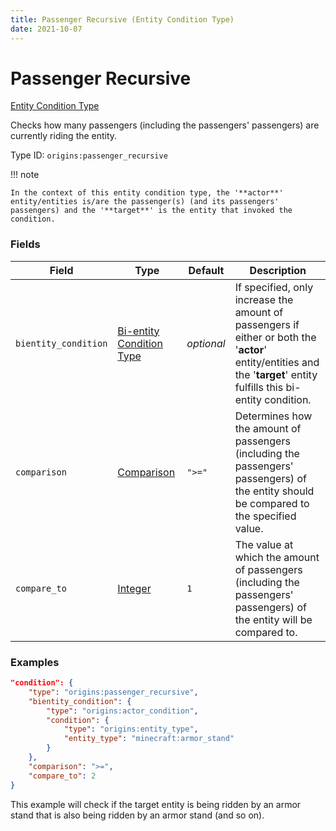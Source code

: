 ```yaml
---
title: Passenger Recursive (Entity Condition Type)
date: 2021-10-07
---
```


# Passenger Recursive

[Entity Condition Type](../entity_condition_types.md)

Checks how many passengers (including the passengers' passengers) are currently riding the entity.

Type ID: `origins:passenger_recursive`


!!! note

    In the context of this entity condition type, the '**actor**' entity/entities is/are the passenger(s) (and its passengers' passengers) and the '**target**' is the entity that invoked the condition.


### Fields

Field | Type | Default | Description
------|------|---------|-------------
`bientity_condition` | [Bi-entity Condition Type](../bientity_condition_types.md) | _optional_ | If specified, only increase the amount of passengers if either or both the '**actor**' entity/entities and the '**target**' entity fulfills this bi-entity condition.
`comparison` | [Comparison](../data_types/comparison.md) | `">="` | Determines how the amount of passengers (including the passengers' passengers) of the entity should be compared to the specified value.
`compare_to` | [Integer](../data_types/integer.md) | `1` | The value at which the amount of passengers (including the passengers' passengers) of the entity will be compared to.


### Examples

```json
"condition": {
    "type": "origins:passenger_recursive",
    "bientity_condition": {
        "type": "origins:actor_condition",
        "condition": {
            "type": "origins:entity_type",
            "entity_type": "minecraft:armor_stand"
        }
    },
    "comparison": ">=",
    "compare_to": 2
}
```

This example will check if the target entity is being ridden by an armor stand that is also being ridden by an armor stand (and so on).
